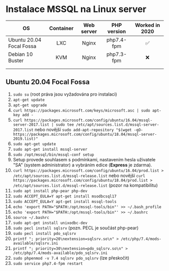 # Instalace MSSQL na Linux server
| OS                       | Container | Web server | PHP version | Worked in 2020 |
|--------------------------|:---------:|:----------:|:-----------:|:--------------:|
| Ubuntu 20.04 Focal Fossa | LXC       | Nginx      | php7.4-fpm  |        ✅       |
| Debian 10 Buster         | KVM       | Nginx      | php7.3-fpm  |        ❌       |
|                          |           |            |             |                |
|                          |           |            |             |                |

## Ubuntu 20.04 Focal Fossa
1. `sudo su` (root práva jsou vyžadována pro instalaci)
1. `apt-get update`
1. `apt-get upgrade`
1. `curl https://packages.microsoft.com/keys/microsoft.asc | sudo apt-key add -`
1. `curl https://packages.microsoft.com/config/ubuntu/16.04/mssql-server-2017.list | sudo tee /etc/apt/sources.list.d/mssql-server-2017.list` nebo novější 
`sudo add-apt-repository "$(wget -qO- https://packages.microsoft.com/config/ubuntu/18.04/mssql-server-2019.list)"`
1. `sudo apt-get update`
1. `sudo apt-get install mssql-server`
1. `sudo /opt/mssql/bin/mssql-conf setup`
1. Setup provede souhlasem s podmínkami, nastavením hesla uživatele "SA" (system administrator) a vybráním edice (**Express** je zdarma).
1. `curl https://packages.microsoft.com/config/ubuntu/16.04/prod.list > /etc/apt/sources.list.d/mssql-release.list` nebo novější `curl https://packages.microsoft.com/config/ubuntu/18.04/prod.list > /etc/apt/sources.list.d/mssql-release.list` (pozor na kompatibilitu)
1. `sudo apt install php-pear php-dev`
1. `sudo ACCEPT_EULA=Y apt-get install msodbcsql17`
1. `sudo ACCEPT_EULA=Y apt-get install mssql-tools`
1. `echo 'export PATH="$PATH:/opt/mssql-tools/bin"' >> ~/.bash_profile`
1. `echo 'export PATH="$PATH:/opt/mssql-tools/bin"' >> ~/.bashrc`
1. `source ~/.bashrc`
1. `sudo apt-get install unixodbc-dev`
1. `sudo pecl install sqlsrv` (pozn. PECL je součást php-pear)
1. `sudo pecl install pdo_sqlsrv`
1. `printf "; priority=20\nextension=sqlsrv.so\n" > /etc/php/7.4/mods-available/sqlsrv.ini`
1. `printf "; priority=30\nextension=pdo_sqlsrv.so\n" > /etc/php/7.4/mods-available/pdo_sqlsrv.ini`
1. `sudo phpenmod -v 7.4 sqlsrv pdo_sqlsrv` (lze přeskočit)
1. `sudo service php7.4-fpm restart`
